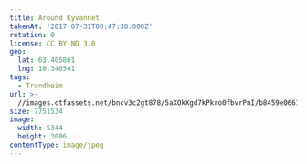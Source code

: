 ```yaml
---
title: Around Kyvannet
takenAt: '2017-07-31T08:47:38.000Z'
rotation: 0
license: CC BY-ND 3.0
geo:
  lat: 63.405861
  lng: 10.340541
tags:
  - Trondheim
url: >-
  //images.ctfassets.net/bncv3c2gt878/5aXOkXgd7kPkro0fbvrPnI/b8459e06618eecdc15aa2565f9ac734b/around-kyvannet_35489709893_o
size: 7751534
image:
  width: 5344
  height: 3006
contentType: image/jpeg
---
```


